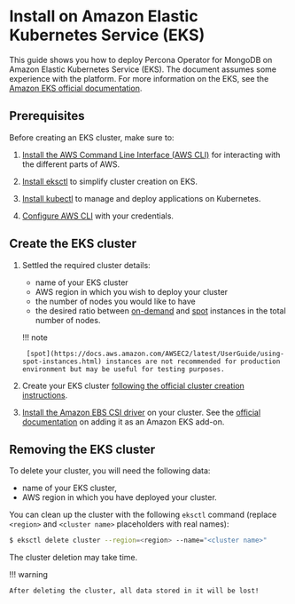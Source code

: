 # Install on Amazon Elastic Kubernetes Service (EKS)

This guide shows you how to deploy Percona Operator for MongoDB on Amazon Elastic Kubernetes Service (EKS). The document assumes some experience with the
platform. For more information on the EKS, see the [Amazon EKS official documentation](https://aws.amazon.com/eks/).

## Prerequisites

Before creating an EKS cluster, make sure to:

1. [Install the AWS Command Line Interface (AWS CLI)](https://docs.aws.amazon.com/cli/latest/userguide/cli-chap-install.html) for interacting with the different parts of AWS.

2. [Install eksctl](https://github.com/weaveworks/eksctl#installation) to simplify cluster creation on EKS.

3. [Install kubectl](https://kubernetes.io/docs/tasks/tools/) to manage and deploy applications on Kubernetes.

4. [Configure AWS CLI](https://docs.aws.amazon.com/cli/latest/userguide/cli-chap-configure.html) with your credentials.

## Create the EKS cluster

1. Settled the required cluster details:

    * name of your EKS cluster
    * AWS region in which you wish to deploy your cluster
    * the number of nodes you would like to have
    * the desired ratio between [on-demand](https://docs.aws.amazon.com/AWSEC2/latest/UserGuide/ec2-on-demand-instances.html)
        and [spot](https://docs.aws.amazon.com/AWSEC2/latest/UserGuide/using-spot-instances.html) instances in the total number of nodes.

    !!! note

        [spot](https://docs.aws.amazon.com/AWSEC2/latest/UserGuide/using-spot-instances.html) instances are not recommended for production environment but may be useful for testing purposes.

2. Create your EKS cluster [following the official cluster creation instructions](https://docs.aws.amazon.com/eks/latest/userguide/create-cluster.html).
3. [Install the Amazon EBS CSI driver](https://docs.aws.amazon.com/eks/latest/userguide/ebs-csi.html) on your cluster. See the [official documentation](https://docs.aws.amazon.com/eks/latest/userguide/managing-ebs-csi.html) on adding it as an Amazon EKS add-on.

## Removing the EKS cluster

To delete your cluster, you will need the following data:

* name of your EKS cluster,
* AWS region in which you have deployed your cluster.

You can clean up the cluster with the following `eksctl` command (replace `<region>` and `<cluster name>` placeholders with real names):

``` {.bash data-prompt="$" }
$ eksctl delete cluster --region=<region> --name="<cluster name>"
```

The cluster deletion may take time.

!!! warning

    After deleting the cluster, all data stored in it will be lost!